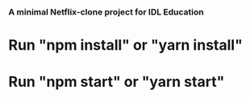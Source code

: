 ### A minimal Netflix-clone project for IDL Education

# Run "npm install" or "yarn install"

# Run "npm start" or "yarn start"